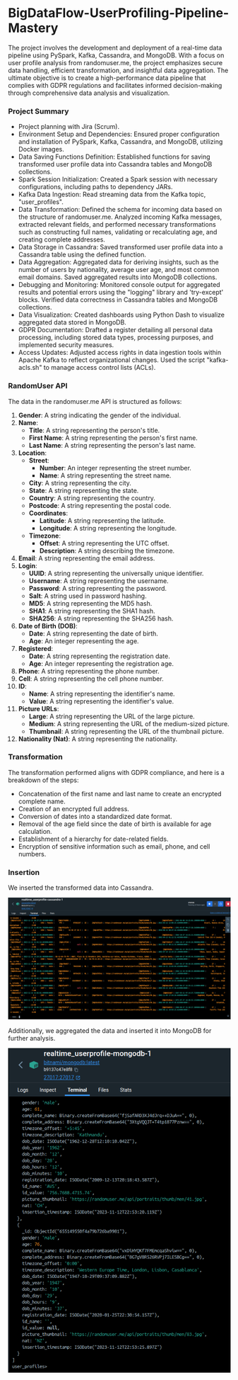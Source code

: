 # BigDataFlow-UserProfiling-Pipeline-Mastery

The project involves the development and deployment of a real-time data pipeline using PySpark, Kafka, Cassandra, and MongoDB. With a focus on user profile analysis from randomuser.me, the project emphasizes secure data handling, efficient transformation, and insightful data aggregation. The ultimate objective is to create a high-performance data pipeline that complies with GDPR regulations and facilitates informed decision-making through comprehensive data analysis and visualization.

### Project Summary

- Project planning with Jira (Scrum).
- Environment Setup and Dependencies: Ensured proper configuration and installation of PySpark, Kafka, Cassandra, and MongoDB, utilizing Docker images.
- Data Saving Functions Definition: Established functions for saving transformed user profile data into Cassandra tables and MongoDB collections.
- Spark Session Initialization: Created a Spark session with necessary configurations, including paths to dependency JARs.
- Kafka Data Ingestion: Read streaming data from the Kafka topic, "user_profiles".
- Data Transformation: Defined the schema for incoming data based on the structure of randomuser.me. Analyzed incoming Kafka messages, extracted relevant fields, and performed necessary transformations such as constructing full names, validating or recalculating age, and creating complete addresses.
- Data Storage in Cassandra: Saved transformed user profile data into a Cassandra table using the defined function.
- Data Aggregation: Aggregated data for deriving insights, such as the number of users by nationality, average user age, and most common email domains. Saved aggregated results into MongoDB collections.
- Debugging and Monitoring: Monitored console output for aggregated results and potential errors using the "logging" library and 'try-except' blocks. Verified data correctness in Cassandra tables and MongoDB collections.
- Data Visualization: Created dashboards using Python Dash to visualize aggregated data stored in MongoDB.
- GDPR Documentation: Drafted a register detailing all personal data processing, including stored data types, processing purposes, and implemented security measures.
- Access Updates: Adjusted access rights in data ingestion tools within Apache Kafka to reflect organizational changes. Used the script "kafka-acls.sh" to manage access control lists (ACLs).

### RandomUser API

The data in the randomuser.me API is structured as follows:

1. **Gender**: A string indicating the gender of the individual.
2. **Name**:
   - **Title**: A string representing the person's title.
   - **First Name**: A string representing the person's first name.
   - **Last Name**: A string representing the person's last name.
3. **Location**:
   - **Street**:
     - **Number**: An integer representing the street number.
     - **Name**: A string representing the street name.
   - **City**: A string representing the city.
   - **State**: A string representing the state.
   - **Country**: A string representing the country.
   - **Postcode**: A string representing the postal code.
   - **Coordinates**:
     - **Latitude**: A string representing the latitude.
     - **Longitude**: A string representing the longitude.
   - **Timezone**:
     - **Offset**: A string representing the UTC offset.
     - **Description**: A string describing the timezone.
4. **Email**: A string representing the email address.
5. **Login**:
   - **UUID**: A string representing the universally unique identifier.
   - **Username**: A string representing the username.
   - **Password**: A string representing the password.
   - **Salt**: A string used in password hashing.
   - **MD5**: A string representing the MD5 hash.
   - **SHA1**: A string representing the SHA1 hash.
   - **SHA256**: A string representing the SHA256 hash.
6. **Date of Birth (DOB)**:
   - **Date**: A string representing the date of birth.
   - **Age**: An integer representing the age.
7. **Registered**:
   - **Date**: A string representing the registration date.
   - **Age**: An integer representing the registration age.
8. **Phone**: A string representing the phone number.
9. **Cell**: A string representing the cell phone number.
10. **ID**:
    - **Name**: A string representing the identifier's name.
    - **Value**: A string representing the identifier's value.
11. **Picture URLs**:
    - **Large**: A string representing the URL of the large picture.
    - **Medium**: A string representing the URL of the medium-sized picture.
    - **Thumbnail**: A string representing the URL of the thumbnail picture.
12. **Nationality (Nat)**: A string representing the nationality.

### Transformation

The transformation performed aligns with GDPR compliance, and here is a breakdown of the steps:

- Concatenation of the first name and last name to create an encrypted complete name.
- Creation of an encrypted full address.
- Conversion of dates into a standardized date format.
- Removal of the age field since the date of birth is available for age calculation.
- Establishment of a hierarchy for date-related fields.
- Encryption of sensitive information such as email, phone, and cell numbers.

### Insertion

We inserted the transformed data into Cassandra.

![Cassandra Screenshot](Images/cassandra.png)

Additionally, we aggregated the data and inserted it into MongoDB for further analysis.

![MongoDB Screenshot](Images/mongo.png)